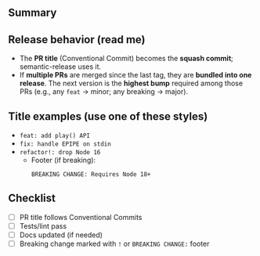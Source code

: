 ## Summary

<!-- What does this change do? -->

## Release behavior (read me)

- The **PR title** (Conventional Commit) becomes the **squash commit**; semantic-release uses it.
- If **multiple PRs** are merged since the last tag, they are **bundled into one release**. The next version is the **highest bump** required among those PRs (e.g., any `feat` → minor; any breaking → major).

## Title examples (use one of these styles)

- `feat: add play() API`
- `fix: handle EPIPE on stdin`
- `refactor!: drop Node 16`
  - Footer (if breaking):
    ```
    BREAKING CHANGE: Requires Node 18+
    ```

## Checklist

- [ ] PR title follows Conventional Commits
- [ ] Tests/lint pass
- [ ] Docs updated (if needed)
- [ ] Breaking change marked with `!` or `BREAKING CHANGE:` footer
